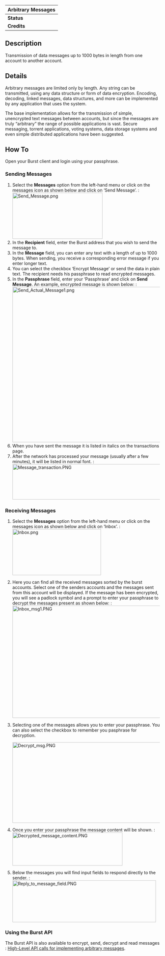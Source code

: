 <languages/>

| Arbitrary Messages |
|--------------------|
| **Status**         |
| **Credits**        |

Description
-----------

Transmission of data messages up to 1000 bytes in length from one account to another account.

Details
-------

Arbitrary messages are limited only by length. Any string can be transmitted, using any data structure or form of data encryption. Encoding, decoding, linked messages, data structures, and more can be implemented by any application that uses the system.

The base implementation allows for the transmission of simple, unencrypted text messages between accounts, but since the messages are truly “arbitrary” the range of possible applications is vast. Secure messaging, torrent applications, voting systems, data storage systems and even simple distributed applications have been suggested.

How To
------

Open your Burst client and login using your passphrase.

### Sending Messages

1.  Select the **Messages** option from the left-hand menu or click on the messages icon as shown below and click on ‘Send Message’.
    :<img src="Send_Message.png" title="fig:Send_Message.png" alt="Send_Message.png" width="293" height="150" />
2.  In the **Recipient** field, enter the Burst address that you wish to send the message to.
3.  In the **Message** field, you can enter any text with a length of up to 1000 bytes. When sending, you receive a corresponding error message if you enter longer text.
4.  You can select the checkbox ‘Encrypt Message’ or send the data in plain text. The recipient needs his passphrase to read encrypted messages.
5.  In the **Passphrase** field, enter your ‘Passphrase’ and click on **Send Message**. An example, encrypted message is shown below:
    :<img src="Send_Actual_Message1.png" title="fig:Send_Actual_Message1.png" alt="Send_Actual_Message1.png" width="590" height="505" />
6.  When you have sent the message it is listed in italics on the transactions page.
7.  After the network has processed your message (usually after a few minutes), it will be listed in normal font.
    :<img src="Message_transaction.PNG" title="fig:Message_transaction.PNG" alt="Message_transaction.PNG" width="698" height="115" />

### Receiving Messages

1.  Select the **Messages** option from the left-hand menu or click on the messages icon as shown below and click on ‘Inbox’.
    :<img src="Inbox.png" title="fig:Inbox.png" alt="Inbox.png" width="288" height="150" />
2.  Here you can find all the received messages sorted by the burst accounts. Select one of the senders accounts and the messages sent from this account will be displayed. If the message has been encrypted, you will see a padlock symbol and a prompt to enter your passphrase to decrypt the messages present as shown below:
    :<img src="Inbox_msg1.PNG" title="fig:Inbox_msg1.PNG" alt="Inbox_msg1.PNG" width="717" height="365" />
3.  Selecting one of the messages allows you to enter your passphrase. You can also select the checkbox to remember you pasphrase for decryption.
      
    <img src="Decrypt_msg.PNG" title="fig:Decrypt_msg.PNG" alt="Decrypt_msg.PNG" width="954" height="262" />

4.  Once you enter your passphrase the message content will be shown.
    :<img src="Decrypted_message_content.PNG" title="fig:Decrypted_message_content.PNG" alt="Decrypted_message_content.PNG" width="358" height="108" />
5.  Below the messages you will find input fields to respond directly to the sender.
    :<img src="Reply_to_message_field.PNG" title="fig:Reply_to_message_field.PNG" alt="Reply_to_message_field.PNG" width="467" height="136" />

### Using the Burst API

The Burst API is also available to encrypt, send, decrypt and read messages : [High-Level API calls for implementing arbitrary messages](the-burst-api-arbitrary-message-system-operations.md).
